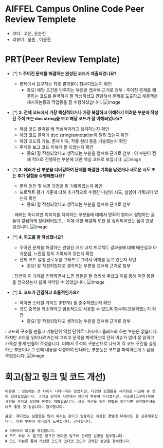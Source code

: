 # AIFFEL Campus Online Code Peer Review Templete
- 코더 : 고은, 윤순천
- 리뷰어 : 윤원 , 이윤환


# PRT(Peer Review Template)
- [*]  **1. 주어진 문제를 해결하는 완성된 코드가 제출되었나요?**
    - 문제에서 요구하는 최종 결과물이 첨부되었는지 확인
        - 중요! 해당 조건을 만족하는 부분을 캡쳐해 근거로 첨부
      : 주어진 문제를 해결하는 코드를 완벽하게 잘 작성하셨고 관련해서 문제를 도출하고 해결책을 제시하는등의 작업등을 잘 수행하셨습니다.
    ![image](https://github.com/user-attachments/assets/57d42058-a7fa-4cfc-90e3-c03d33aa3e40)

- [*]  **2. 전체 코드에서 가장 핵심적이거나 가장 복잡하고 이해하기 어려운 부분에 작성된 
주석 또는 doc string을 보고 해당 코드가 잘 이해되었나요?**
    - 해당 코드 블럭을 왜 핵심적이라고 생각하는지 확인
    - 해당 코드 블럭에 doc string/annotation이 달려 있는지 확인
    - 해당 코드의 기능, 존재 이유, 작동 원리 등을 기술했는지 확인
    - 주석을 보고 코드 이해가 잘 되었는지 확인
        - 중요! 잘 작성되었다고 생각되는 부분을 캡쳐해 근거로 첨부
    : 이 부분이 전체 적으로 진행하는 부분에 대한 핵심 코드로 보입니다.
    ![image](https://github.com/user-attachments/assets/46908c51-a3ad-436f-b576-cc39f379d0b2)
        
- [*]  **3. 에러가 난 부분을 디버깅하여 문제를 해결한 기록을 남겼거나
새로운 시도 또는 추가 실험을 수행해봤나요?**
    - 문제 원인 및 해결 과정을 잘 기록하였는지 확인
    - 프로젝트 평가 기준에 더해 추가적으로 수행한 나만의 시도, 
    실험이 기록되어 있는지 확인
        - 중요! 잘 작성되었다고 생각되는 부분을 캡쳐해 근거로 첨부
     
    : 에러는 아니지만 이미지를 처리하는 부분들에 대해서 명확히 찾아서 설명하는 글들이 깔끔하게 정리되어있고,
    : 이에 대한 해결책 또한 잘 정리되어있는 점이 인상 깊습니다.
    ![image](https://github.com/user-attachments/assets/41809973-4498-44be-a016-2de5f8079e1f)

- [*]  **4. 회고를 잘 작성했나요?**
    - 주어진 문제를 해결하는 완성된 코드 내지 프로젝트 결과물에 대해
    배운점과 아쉬운점, 느낀점 등이 기록되어 있는지 확인
    - 전체 코드 실행 플로우를 그래프로 그려서 이해를 돕고 있는지 확인
        - 중요! 잘 작성되었다고 생각되는 부분을 캡쳐해 근거로 첨부
     
    : 당연히 이 과제를 진행하면서 느낀 점들을 잘 정리해 주셨고 이를 통해 어떤 통찰을 얻으셨는지 쉽게 파악할 수 있었습니다.
      ![image](https://github.com/user-attachments/assets/a15abebd-e53d-4b56-ae88-9144ced3ca61)
  
- [*]  **5. 코드가 간결하고 효율적인가요?**
    - 파이썬 스타일 가이드 (PEP8) 를 준수하였는지 확인
    - 코드 중복을 최소화하고 범용적으로 사용할 수 있도록 함수화/모듈화했는지 확인
        - 중요! 잘 작성되었다고 생각되는 부분을 캡쳐해 근거로 첨부

: 코드의 구조를 만들고 기능단위 역할 단위로 나뉘거나 클레스화 하는 부분은 없습니다.
하지만 코드를 읽어내려가는데 그리고 문맥을 파악하는데 전혀 이슈가 없이 잘 읽히고 가독성 좋게 만들어 주셨습니다.
더해서 주석의 구분선으로 나뉘어 각 코드 구간을 설정하는 부분이나 그 안에 내용을 작성하여 안내하는 부분등은 코드를 파악하는데 도움을 주었습니다.
![image](https://github.com/user-attachments/assets/f5c91e96-9819-4842-ae94-4b1ecdb9416b)


# 회고(참고 링크 및 코드 개선)
```
이윤환 : 성능에는 큰 차이가 나타나지는 않았지만, 다양한 모델들을 시각화로 비교해 본 것이 인상깊었습니다. 그리고 강아지 사진에서 강아지 부분이 아니었지만, 비슷한(고구마)부분 사진을 가지고 실험해 본것이 재밌었습니다. 성능 개선을 위한 방법을 찾는다면 공유해주셔도 너무 좋을 것 같습니다. 감사합니다.

윤원: 재미있는 실험등을 많이 하시는 편이고 엉뚱하고 이상한 경엄에 대해서도 잘 공유해주십니다. 이런 부분이 재미있게 느껴집니다. 감사합니다.

# 리뷰어의 회고를 작성합니다.
# 코드 리뷰 시 참고한 링크가 있다면 링크와 간략한 설명을 첨부합니다.
# 코드 리뷰를 통해 개선한 코드가 있다면 코드와 간략한 설명을 첨부합니다.
```
